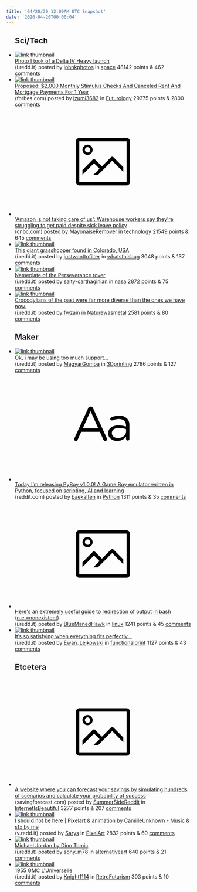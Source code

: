 ```yaml
---
title: '04/20/20 12:00AM UTC Snapshot'
date: '2020-04-20T00:00:04'
---
```

<ul>
<h2>Sci/Tech</h2>

<li><a href='https://i.redd.it/3661vhep8st41.jpg'><img src='https://b.thumbs.redditmedia.com/5WszMz6bYv050mDUNlmqVPYoXF9Lt15V1n0sM0QkH4U.jpg' alt='link thumbnail'></a><div><div class='linkTitle'><a href='https://i.redd.it/3661vhep8st41.jpg'>Photo I took of a Delta IV Heavy launch</a></div>(i.redd.it) posted by <a href='https://www.reddit.com/user/johnkphotos'>johnkphotos</a> in <a href='https://www.reddit.com/r/space'>space</a> 48142 points & 462 <a href='https://www.reddit.com/r/space/comments/g48alo/photo_i_took_of_a_delta_iv_heavy_launch/'>comments</a></div></li>

<li><a href='https://www.forbes.com/sites/ryanguina/2020/04/18/proposed-2000-monthly-stimulus-checks-and-canceled-rent-and-mortgage-payments-for-1-year/#4741f4ff2b48'><img src='https://b.thumbs.redditmedia.com/OxO_XaHL2qVh1Ai2emos22VsfYsx-ytrWC9kacavpGg.jpg' alt='link thumbnail'></a><div><div class='linkTitle'><a href='https://www.forbes.com/sites/ryanguina/2020/04/18/proposed-2000-monthly-stimulus-checks-and-canceled-rent-and-mortgage-payments-for-1-year/#4741f4ff2b48'>Proposed: $2,000 Monthly Stimulus Checks And Canceled Rent And Mortgage Payments For 1 Year</a></div>(forbes.com) posted by <a href='https://www.reddit.com/user/izumi3682'>izumi3682</a> in <a href='https://www.reddit.com/r/Futurology'>Futurology</a> 29375 points & 2800 <a href='https://www.reddit.com/r/Futurology/comments/g44gn3/proposed_2000_monthly_stimulus_checks_and/'>comments</a></div></li>

<li><a href='https://www.cnbc.com/2020/04/08/amazon-warehouse-workers-say-they-struggle-to-get-paid-despite-sick-leave-policy.html'><svg version='1.1' viewBox='-34 -14 104 64' preserveAspectRatio='xMidYMid meet' xmlns='http://www.w3.org/2000/svg' xmlns:xlink='http://www.w3.org/1999/xlink'>
    <title>link thumbnail</title>
    <path d='M32,4H4A2,2,0,0,0,2,6V30a2,2,0,0,0,2,2H32a2,2,0,0,0,2-2V6A2,2,0,0,0,32,4ZM4,30V6H32V30Z'></path>
    <path d='M8.92,14a3,3,0,1,0-3-3A3,3,0,0,0,8.92,14Zm0-4.6A1.6,1.6,0,1,1,7.33,11,1.6,1.6,0,0,1,8.92,9.41Z'></path>
    <path d='M22.78,15.37l-5.4,5.4-4-4a1,1,0,0,0-1.41,0L5.92,22.9v2.83l6.79-6.79L16,22.18l-3.75,3.75H15l8.45-8.45L30,24V21.18l-5.81-5.81A1,1,0,0,0,22.78,15.37Z'></path>
    </svg></a><div><div class='linkTitle'><a href='https://www.cnbc.com/2020/04/08/amazon-warehouse-workers-say-they-struggle-to-get-paid-despite-sick-leave-policy.html'>'Amazon is not taking care of us': Warehouse workers say they're struggling to get paid despite sick leave policy</a></div>(cnbc.com) posted by <a href='https://www.reddit.com/user/MayonaiseRemover'>MayonaiseRemover</a> in <a href='https://www.reddit.com/r/technology'>technology</a> 21549 points & 645 <a href='https://www.reddit.com/r/technology/comments/g454h6/amazon_is_not_taking_care_of_us_warehouse_workers/'>comments</a></div></li>

<li><a href='https://i.redd.it/kov5do5c4pt41.jpg'><img src='https://a.thumbs.redditmedia.com/xEe4f4F94IcgpmXlvJ_Rjnpj-FZD1lIb3sQ5Gj_Dfc4.jpg' alt='link thumbnail'></a><div><div class='linkTitle'><a href='https://i.redd.it/kov5do5c4pt41.jpg'>This giant grasshopper found in Colorado, USA</a></div>(i.redd.it) posted by <a href='https://www.reddit.com/user/justwanttofilter'>justwanttofilter</a> in <a href='https://www.reddit.com/r/whatsthisbug'>whatsthisbug</a> 3048 points & 137 <a href='https://www.reddit.com/r/whatsthisbug/comments/g40xix/this_giant_grasshopper_found_in_colorado_usa/'>comments</a></div></li>

<li><a href='https://i.redd.it/aevkpm9hxot41.jpg'><img src='https://b.thumbs.redditmedia.com/tItD5zOWkkw7yeGf8LvpAmZ6Q7T4RjfRCMZ-GcFvKmk.jpg' alt='link thumbnail'></a><div><div class='linkTitle'><a href='https://i.redd.it/aevkpm9hxot41.jpg'>Nameplate of the Perseverance rover</a></div>(i.redd.it) posted by <a href='https://www.reddit.com/user/salty-carthaginian'>salty-carthaginian</a> in <a href='https://www.reddit.com/r/nasa'>nasa</a> 2872 points & 75 <a href='https://www.reddit.com/r/nasa/comments/g40fdw/nameplate_of_the_perseverance_rover/'>comments</a></div></li>

<li><a href='https://i.redd.it/hkigeubzeqt41.jpg'><img src='https://b.thumbs.redditmedia.com/hThkImIHAc9GbJUk5P75OUiA7799bHs0rpyljQavCqQ.jpg' alt='link thumbnail'></a><div><div class='linkTitle'><a href='https://i.redd.it/hkigeubzeqt41.jpg'>Crocodylians of the past were far more diverse than the ones we have now.</a></div>(i.redd.it) posted by <a href='https://www.reddit.com/user/fwzain'>fwzain</a> in <a href='https://www.reddit.com/r/Naturewasmetal'>Naturewasmetal</a> 2581 points & 80 <a href='https://www.reddit.com/r/Naturewasmetal/comments/g43z02/crocodylians_of_the_past_were_far_more_diverse/'>comments</a></div></li>

<h2>Maker</h2>

<li><a href='https://i.redd.it/3tp4fdr9vrt41.jpg'><img src='https://b.thumbs.redditmedia.com/PP9bh2CGFOwpMnQEU7tnqodzx0KeWgBALJhnVQKfGJw.jpg' alt='link thumbnail'></a><div><div class='linkTitle'><a href='https://i.redd.it/3tp4fdr9vrt41.jpg'>Ok, i may be using too much support...</a></div>(i.redd.it) posted by <a href='https://www.reddit.com/user/MagyarGomba'>MagyarGomba</a> in <a href='https://www.reddit.com/r/3Dprinting'>3Dprinting</a> 2786 points & 127 <a href='https://www.reddit.com/r/3Dprinting/comments/g478d1/ok_i_may_be_using_too_much_support/'>comments</a></div></li>

<li><a href='https://www.reddit.com/r/Python/comments/g484d4/today_im_releasing_pyboy_v100_a_game_boy_emulator/'><svg version='1.1' viewBox='-34 -12 104 64' preserveAspectRatio='xMidYMid slice' xmlns='http://www.w3.org/2000/svg' xmlns:xlink='http://www.w3.org/1999/xlink'>
    <title>text link thumbnail</title>
    <path d='M12.19,8.84a1.45,1.45,0,0,0-1.4-1h-.12a1.46,1.46,0,0,0-1.42,1L1.14,26.56a1.29,1.29,0,0,0-.14.59,1,1,0,0,0,1,1,1.12,1.12,0,0,0,1.08-.77l2.08-4.65h11l2.08,4.59a1.24,1.24,0,0,0,1.12.83,1.08,1.08,0,0,0,1.08-1.08,1.64,1.64,0,0,0-.14-.57ZM6.08,20.71l4.59-10.22,4.6,10.22Z'>
    </path>
    <path d='M32.24,14.78A6.35,6.35,0,0,0,27.6,13.2a11.36,11.36,0,0,0-4.7,1,1,1,0,0,0-.58.89,1,1,0,0,0,.94.92,1.23,1.23,0,0,0,.39-.08,8.87,8.87,0,0,1,3.72-.81c2.7,0,4.28,1.33,4.28,3.92v.5a15.29,15.29,0,0,0-4.42-.61c-3.64,0-6.14,1.61-6.14,4.64v.05c0,2.95,2.7,4.48,5.37,4.48a6.29,6.29,0,0,0,5.19-2.48V26.9a1,1,0,0,0,1,1,1,1,0,0,0,1-1.06V19A5.71,5.71,0,0,0,32.24,14.78Zm-.56,7.7c0,2.28-2.17,3.89-4.81,3.89-1.94,0-3.61-1.06-3.61-2.86v-.06c0-1.8,1.5-3,4.2-3a15.2,15.2,0,0,1,4.22.61Z'>
    </path>
    </svg></a><div><div class='linkTitle'><a href='https://www.reddit.com/r/Python/comments/g484d4/today_im_releasing_pyboy_v100_a_game_boy_emulator/'>Today I’m releasing PyBoy v1.0.0! A Game Boy emulator written in Python, focused on scripting, AI and learning</a></div>(reddit.com) posted by <a href='https://www.reddit.com/user/baekalfen'>baekalfen</a> in <a href='https://www.reddit.com/r/Python'>Python</a> 1311 points & 35 <a href='https://www.reddit.com/r/Python/comments/g484d4/today_im_releasing_pyboy_v100_a_game_boy_emulator/'>comments</a></div></li>

<li><a href='https://i.redd.it/fgket190kot41.png'><svg version='1.1' viewBox='-34 -14 104 64' preserveAspectRatio='xMidYMid meet' xmlns='http://www.w3.org/2000/svg' xmlns:xlink='http://www.w3.org/1999/xlink'>
    <title>link thumbnail</title>
    <path d='M32,4H4A2,2,0,0,0,2,6V30a2,2,0,0,0,2,2H32a2,2,0,0,0,2-2V6A2,2,0,0,0,32,4ZM4,30V6H32V30Z'></path>
    <path d='M8.92,14a3,3,0,1,0-3-3A3,3,0,0,0,8.92,14Zm0-4.6A1.6,1.6,0,1,1,7.33,11,1.6,1.6,0,0,1,8.92,9.41Z'></path>
    <path d='M22.78,15.37l-5.4,5.4-4-4a1,1,0,0,0-1.41,0L5.92,22.9v2.83l6.79-6.79L16,22.18l-3.75,3.75H15l8.45-8.45L30,24V21.18l-5.81-5.81A1,1,0,0,0,22.78,15.37Z'></path>
    </svg></a><div><div class='linkTitle'><a href='https://i.redd.it/fgket190kot41.png'>Here's an extremely useful guide to redirection of output in bash (n.e.=nonexistent)</a></div>(i.redd.it) posted by <a href='https://www.reddit.com/user/BlueManedHawk'>BlueManedHawk</a> in <a href='https://www.reddit.com/r/linux'>linux</a> 1241 points & 45 <a href='https://www.reddit.com/r/linux/comments/g3zel7/heres_an_extremely_useful_guide_to_redirection_of/'>comments</a></div></li>

<li><a href='https://i.redd.it/yci191or8tt41.jpg'><img src='https://a.thumbs.redditmedia.com/x82CIlNu_3EByVZ8rIBdT_egFQf_aW8OedIjRX7G3X8.jpg' alt='link thumbnail'></a><div><div class='linkTitle'><a href='https://i.redd.it/yci191or8tt41.jpg'>It’s so satisfying when everything fits perfectly...</a></div>(i.redd.it) posted by <a href='https://www.reddit.com/user/Ewan_Lejkowski'>Ewan_Lejkowski</a> in <a href='https://www.reddit.com/r/functionalprint'>functionalprint</a> 1127 points & 43 <a href='https://www.reddit.com/r/functionalprint/comments/g4botv/its_so_satisfying_when_everything_fits_perfectly/'>comments</a></div></li>

<h2>Etcetera</h2>

<li><a href='https://www.savingforecast.com/'><svg version='1.1' viewBox='-34 -14 104 64' preserveAspectRatio='xMidYMid meet' xmlns='http://www.w3.org/2000/svg' xmlns:xlink='http://www.w3.org/1999/xlink'>
    <title>link thumbnail</title>
    <path d='M32,4H4A2,2,0,0,0,2,6V30a2,2,0,0,0,2,2H32a2,2,0,0,0,2-2V6A2,2,0,0,0,32,4ZM4,30V6H32V30Z'></path>
    <path d='M8.92,14a3,3,0,1,0-3-3A3,3,0,0,0,8.92,14Zm0-4.6A1.6,1.6,0,1,1,7.33,11,1.6,1.6,0,0,1,8.92,9.41Z'></path>
    <path d='M22.78,15.37l-5.4,5.4-4-4a1,1,0,0,0-1.41,0L5.92,22.9v2.83l6.79-6.79L16,22.18l-3.75,3.75H15l8.45-8.45L30,24V21.18l-5.81-5.81A1,1,0,0,0,22.78,15.37Z'></path>
    </svg></a><div><div class='linkTitle'><a href='https://www.savingforecast.com/'>A website where you can forecast your savings by simulating hundreds of scenarios and calculate your probability of success</a></div>(savingforecast.com) posted by <a href='https://www.reddit.com/user/SummerSideReddit'>SummerSideReddit</a> in <a href='https://www.reddit.com/r/InternetIsBeautiful'>InternetIsBeautiful</a> 3277 points & 207 <a href='https://www.reddit.com/r/InternetIsBeautiful/comments/g47f44/a_website_where_you_can_forecast_your_savings_by/'>comments</a></div></li>

<li><a href='https://v.redd.it/vgmwbyunart41'><img src='https://b.thumbs.redditmedia.com/S1kXoV-iRTMOlEw6OHJOQfPXEUNLtB3bfQdGb1egSMI.jpg' alt='link thumbnail'></a><div><div class='linkTitle'><a href='https://v.redd.it/vgmwbyunart41'>I should not be here | Pixelart &amp; animation by CamilleUnknown - Music &amp; sfx by me</a></div>(v.redd.it) posted by <a href='https://www.reddit.com/user/Sarys'>Sarys</a> in <a href='https://www.reddit.com/r/PixelArt'>PixelArt</a> 2832 points & 60 <a href='https://www.reddit.com/r/PixelArt/comments/g45wdt/i_should_not_be_here_pixelart_animation_by/'>comments</a></div></li>

<li><a href='https://i.redd.it/b02tkxsrcet41.jpg'><img src='https://b.thumbs.redditmedia.com/Z3fG2mQ9o6SlsvTgM_YT0lxS6n4HKat7mdTc17XAiCw.jpg' alt='link thumbnail'></a><div><div class='linkTitle'><a href='https://i.redd.it/b02tkxsrcet41.jpg'>Michael Jordan by Dino Tomic</a></div>(i.redd.it) posted by <a href='https://www.reddit.com/user/sony_m78'>sony_m78</a> in <a href='https://www.reddit.com/r/alternativeart'>alternativeart</a> 640 points & 21 <a href='https://www.reddit.com/r/alternativeart/comments/g43mwx/michael_jordan_by_dino_tomic/'>comments</a></div></li>

<li><a href='https://i.redd.it/25gga4gj5pt41.jpg'><img src='https://b.thumbs.redditmedia.com/uCYT_2Kn8nu_3_LLPMhPAfVtSTgSMUtqQW7hO9pGOyE.jpg' alt='link thumbnail'></a><div><div class='linkTitle'><a href='https://i.redd.it/25gga4gj5pt41.jpg'>1955 GMC L'Universelle</a></div>(i.redd.it) posted by <a href='https://www.reddit.com/user/Knight1114'>Knight1114</a> in <a href='https://www.reddit.com/r/RetroFuturism'>RetroFuturism</a> 303 points & 10 <a href='https://www.reddit.com/r/RetroFuturism/comments/g42883/1955_gmc_luniverselle/'>comments</a></div></li>

</ul>
